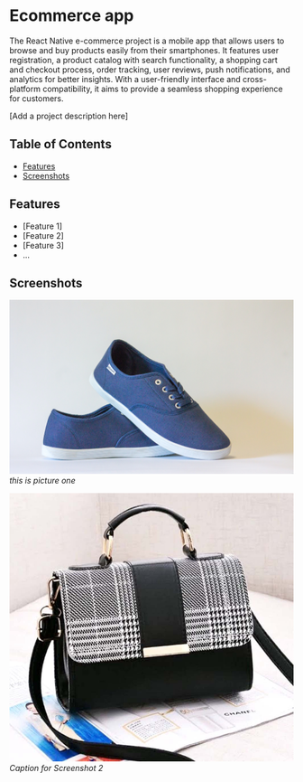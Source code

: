 # Ecommerce app

The React Native e-commerce project is a mobile app that allows users to browse and buy products easily from their smartphones. It features user registration, a product catalog with search functionality, a shopping cart and checkout process, order tracking, user reviews, push notifications, and analytics for better insights. With a user-friendly interface and cross-platform compatibility, it aims to provide a seamless shopping experience for customers.

[Add a project description here]

## Table of Contents

- [Features](#features)
- [Screenshots](#screenshots)

## Features

- [Feature 1]
- [Feature 2]
- [Feature 3]
- ...

## Screenshots

![Screenshot 1](./assets/1.1.jpg)
_this is picture one_

![Screenshot 2](./assets/1.2.jpg)
_Caption for Screenshot 2_
